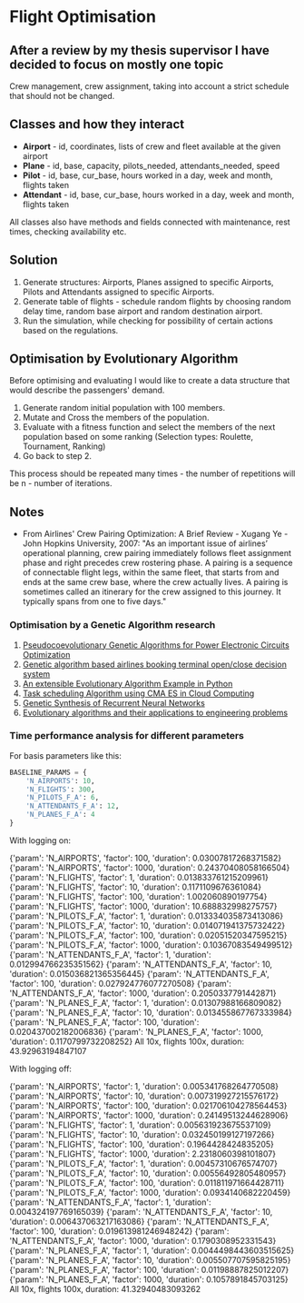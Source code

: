 # Flight Optimisation

## After a review by my thesis supervisor I have decided to focus on mostly one topic

Crew management, crew assignment, taking into account a strict schedule that should not be changed.

## Classes and how they interact

- **Airport** - id, coordinates, lists of crew and fleet available at the given airport
- **Plane** - id, base, capacity, pilots_needed, attendants_needed, speed
- **Pilot** - id, base, cur_base, hours worked in a day, week and month, flights taken
- **Attendant** - id, base, cur_base, hours worked in a day, week and month, flights taken

All classes also have methods and fields connected with maintenance, rest times, checking availability etc.

## Solution

1. Generate structures: Airports, Planes assigned to specific Airports, Pilots and Attendants assigned to specific Airports.
2. Generate table of flights - schedule random flights by choosing random delay time, random base airport and random destination airport.
3. Run the simulation, while checking for possibility of certain actions based on the regulations.

## Optimisation by Evolutionary Algorithm

Before optimising and evaluating I would like to create a data structure that would describe the passengers' demand.

1. Generate random initial population with 100 members.
2. Mutate and Cross the members of the population.
3. Evaluate with a fitness function and select the members of the next population based on some ranking (Selection types: Roulette, Tournament, Ranking)
4. Go back to step 2.

This process should be repeated many times - the number of repetitions will be n - number of iterations.

## Notes

- From Airlines' Crew Pairing Optimization: A Brief Review - Xugang Ye - John Hopkins University, 2007:
"As an important issue of airlines’ operational planning, crew pairing immediately follows fleet assignment phase and right precedes crew rostering phase. A pairing is a sequence of connectable flight legs, within the same fleet, that starts from and ends at the same crew base, where the crew actually lives. A pairing is sometimes called an itinerary for the crew assigned to this journey. It typically spans from one to five days."

### Optimisation by a Genetic Algorithm research

1. [Pseudocoevolutionary Genetic Algorithms for Power Electronic Circuits Optimization](https://web.archive.org/web/20110707025618/http://www.cs.sysu.edu.cn/~jzhang/papers/SMCC.pdf#)
2. [Genetic algorithm based airlines booking terminal open/close decision system](https://dl.acm.org/doi/abs/10.1145/2345396.2345426)
3. [An extensible Evolutionary Algorithm Example in Python](https://towardsdatascience.com/an-extensible-evolutionary-algorithm-example-in-python-7372c56a557b)
4. [Task scheduling Algorithm using CMA ES in Cloud Computing](https://jacet.srbiau.ac.ir/article_10641_f33706f4f318ee00b09343d530580343.pdf)
5. [Genetic Synthesis of Recurrent Neural Networks](http://arimaa.com/arimaa/about/Thesis/Thesis.pdf)
6. [Evolutionary algorithms and their applications to engineering problems](https://link.springer.com/article/10.1007/s00521-020-04832-8)

### Time performance analysis for different parameters

For basis parameters like this:

```python
BASELINE_PARAMS = {
    'N_AIRPORTS': 10,
    'N_FLIGHTS': 300,
    'N_PILOTS_F_A': 6,
    'N_ATTENDANTS_F_A': 12,
    'N_PLANES_F_A': 4
}
```

With logging on:

{'param': 'N_AIRPORTS', 'factor': 100, 'duration': 0.03007817268371582}
{'param': 'N_AIRPORTS', 'factor': 1000, 'duration': 0.24370408058166504}
{'param': 'N_FLIGHTS', 'factor': 1, 'duration': 0.013833761215209961}
{'param': 'N_FLIGHTS', 'factor': 10, 'duration': 0.1171109676361084}
{'param': 'N_FLIGHTS', 'factor': 100, 'duration': 1.002060890197754}
{'param': 'N_FLIGHTS', 'factor': 1000, 'duration': 10.688832998275757}
{'param': 'N_PILOTS_F_A', 'factor': 1, 'duration': 0.013334035873413086}
{'param': 'N_PILOTS_F_A', 'factor': 10, 'duration': 0.014071941375732422}
{'param': 'N_PILOTS_F_A', 'factor': 100, 'duration': 0.02051520347595215}
{'param': 'N_PILOTS_F_A', 'factor': 1000, 'duration': 0.10367083549499512}
{'param': 'N_ATTENDANTS_F_A', 'factor': 1, 'duration': 0.012994766235351562}
{'param': 'N_ATTENDANTS_F_A', 'factor': 10, 'duration': 0.015036821365356445}
{'param': 'N_ATTENDANTS_F_A', 'factor': 100, 'duration': 0.027924776077270508}
{'param': 'N_ATTENDANTS_F_A', 'factor': 1000, 'duration': 0.2050337791442871}
{'param': 'N_PLANES_F_A', 'factor': 1, 'duration': 0.01307988166809082}
{'param': 'N_PLANES_F_A', 'factor': 10, 'duration': 0.013455867767333984}
{'param': 'N_PLANES_F_A', 'factor': 100, 'duration': 0.020437002182006836}
{'param': 'N_PLANES_F_A', 'factor': 1000, 'duration': 0.1170799732208252}
All 10x, flights 100x, duration: 43.92963194847107

With logging off:

{'param': 'N_AIRPORTS', 'factor': 1, 'duration': 0.005341768264770508}
{'param': 'N_AIRPORTS', 'factor': 10, 'duration': 0.007319927215576172}
{'param': 'N_AIRPORTS', 'factor': 100, 'duration': 0.021706104278564453}
{'param': 'N_AIRPORTS', 'factor': 1000, 'duration': 0.24149513244628906}
{'param': 'N_FLIGHTS', 'factor': 1, 'duration': 0.005631923675537109}
{'param': 'N_FLIGHTS', 'factor': 10, 'duration': 0.032450199127197266}
{'param': 'N_FLIGHTS', 'factor': 100, 'duration': 0.1964428424835205}
{'param': 'N_FLIGHTS', 'factor': 1000, 'duration': 2.2318060398101807}
{'param': 'N_PILOTS_F_A', 'factor': 1, 'duration': 0.00457310676574707}
{'param': 'N_PILOTS_F_A', 'factor': 10, 'duration': 0.00556492805480957}
{'param': 'N_PILOTS_F_A', 'factor': 100, 'duration': 0.011811971664428711}
{'param': 'N_PILOTS_F_A', 'factor': 1000, 'duration': 0.0934140682220459}
{'param': 'N_ATTENDANTS_F_A', 'factor': 1, 'duration': 0.004324197769165039}
{'param': 'N_ATTENDANTS_F_A', 'factor': 10, 'duration': 0.006437063217163086}
{'param': 'N_ATTENDANTS_F_A', 'factor': 100, 'duration': 0.019613981246948242}
{'param': 'N_ATTENDANTS_F_A', 'factor': 1000, 'duration': 0.1790308952331543}
{'param': 'N_PLANES_F_A', 'factor': 1, 'duration': 0.0044498443603515625}
{'param': 'N_PLANES_F_A', 'factor': 10, 'duration': 0.005507707595825195}
{'param': 'N_PLANES_F_A', 'factor': 100, 'duration': 0.01198887825012207}
{'param': 'N_PLANES_F_A', 'factor': 1000, 'duration': 0.1057891845703125}
All 10x, flights 100x, duration: 41.32940483093262
